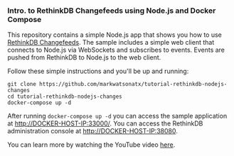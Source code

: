 ### Intro. to RethinkDB Changefeeds using Node.js and Docker Compose

This repository contains a simple Node.js app that shows you how to use [RethinkDB Changefeeds](https://www.rethinkdb.com/docs/changefeeds/).
The sample includes a simple web client that connects to Node.js via WebSockets and subscribes to events.
Events are pushed from RethinkDB to Node.js to the web client.

Follow these simple instructions and you'll be up and running:

```
git clone https://github.com/markwatsonatx/tutorial-rethinkdb-nodejs-changes
cd tutorial-rethinkdb-nodejs-changes
docker-compose up -d
```

After running `docker-compose up -d` you can access the sample application at [http://DOCKER-HOST-IP:33000/](http://localhost:33000).
You can access the RethinkDB administration console at [http://DOCKER-HOST-IP:38080](http://localhost:38080).

You can learn more by watching the YouTube video [here](https://youtu.be/dabkH3bUXHI).